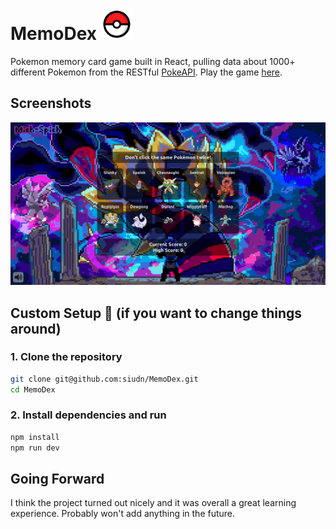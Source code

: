 # MemoDex <img src="./public/pokeball.png" alt="pokeball" width="50" height="50">

Pokemon memory card game built in React, pulling data about 1000+ different Pokemon from the RESTful [PokeAPI](https://pokeapi.co/). Play the game [here](https://memodex.vercel.app/).
<br>

## Screenshots

![screenshot](./src/assets/screenshot.png?raw=true "screenshot")

## Custom Setup 📝 (if you want to change things around)

### 1. Clone the repository

```bash
git clone git@github.com:siudn/MemoDex.git
cd MemoDex
```

### 2. Install dependencies and run

```bash
npm install
npm run dev
```

## Going Forward

I think the project turned out nicely and it was overall a great learning experience. Probably won't add anything in the future.
